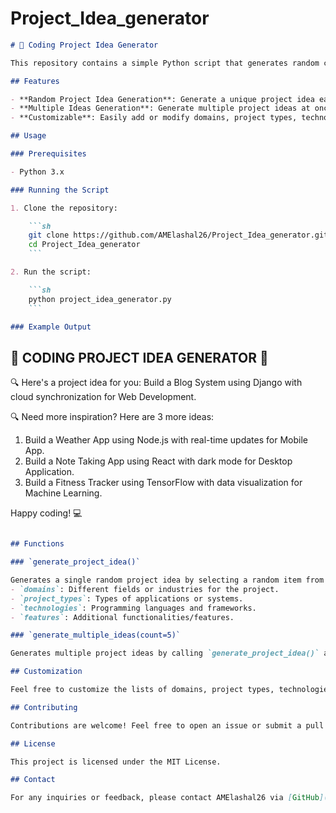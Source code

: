 # Project_Idea_generator

```markdown
# 🚀 Coding Project Idea Generator

This repository contains a simple Python script that generates random coding project ideas. The goal of this script is to provide inspiration for new projects by combining various domains, project types, technologies, and features.

## Features

- **Random Project Idea Generation**: Generate a unique project idea each time you run the script.
- **Multiple Ideas Generation**: Generate multiple project ideas at once for more inspiration.
- **Customizable**: Easily add or modify domains, project types, technologies, and features to suit your needs.

## Usage

### Prerequisites

- Python 3.x

### Running the Script

1. Clone the repository:

    ```sh
    git clone https://github.com/AMElashal26/Project_Idea_generator.git
    cd Project_Idea_generator
    ```

2. Run the script:

    ```sh
    python project_idea_generator.py
    ```

### Example Output

```
🚀 CODING PROJECT IDEA GENERATOR 🚀
----------------------------------

🔍 Here's a project idea for you:
Build a Blog System using Django with cloud synchronization for Web Development.

🔍 Need more inspiration? Here are 3 more ideas:
1. Build a Weather App using Node.js with real-time updates for Mobile App.
2. Build a Note Taking App using React with dark mode for Desktop Application.
3. Build a Fitness Tracker using TensorFlow with data visualization for Machine Learning.

Happy coding! 💻
```markdown

## Functions

### `generate_project_idea()`

Generates a single random project idea by selecting a random item from each of the following lists:
- `domains`: Different fields or industries for the project.
- `project_types`: Types of applications or systems.
- `technologies`: Programming languages and frameworks.
- `features`: Additional functionalities/features.

### `generate_multiple_ideas(count=5)`

Generates multiple project ideas by calling `generate_project_idea()` a specified number of times (default is 5).

## Customization

Feel free to customize the lists of domains, project types, technologies, and features to better fit your preferences or to expand the variety of generated ideas.

## Contributing

Contributions are welcome! Feel free to open an issue or submit a pull request if you have any suggestions or improvements.

## License

This project is licensed under the MIT License.

## Contact

For any inquiries or feedback, please contact AMElashal26 via [GitHub](https://github.com/AMElashal26).

```
